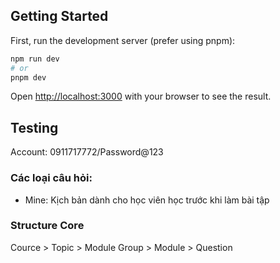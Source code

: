 ## Getting Started

First, run the development server (prefer using pnpm):

```bash
npm run dev
# or
pnpm dev
```

Open [http://localhost:3000](http://localhost:3000) with your browser to see the result.

## Testing

Account: 0911717772/Password@123

### Các loại câu hỏi:

- Mine: Kịch bản dành cho học viên học trước khi làm bài tập

### Structure Core

Cource > Topic > Module Group > Module > Question
